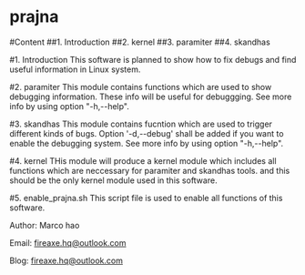 prajna
================================================

#Content
##1. Introduction
##2. kernel
##3. paramiter
##4. skandhas


#1. Introduction
This software is planned to show how to fix debugs and find useful information in Linux system.

#2. paramiter
This module contains functions which are used to show debugging information. These info will be useful for debuggging.  See more info by using option "-h,--help".

#3. skandhas
This module contains fucntion which are used to trigger different kinds of bugs. Option '-d,--debug' shall be added if you want to enable the debugging system. See more info by using option "-h,--help".

#4. kernel
THis module will produce a kernel module which includes all functions which are neccessary for paramiter and skandhas tools. and this should be the only kernel module used in this software. 

#5. enable_prajna.sh
This script file is used to enable all functions of this software.

Author: Marco hao

Email:  fireaxe.hq@outlook.com

Blog: [fireaxe.hq@outlook.com](fireaxe.hq@outlook.com)


